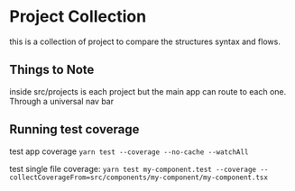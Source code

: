# Project Collection

this is a collection of project to compare the structures syntax and flows.

## Things to Note

inside src/projects is each project
but the main app can route to each one.
Through a universal nav bar


## Running test coverage

test app coverage
```yarn test --coverage --no-cache --watchAll```

test single file coverage:
```yarn test my-component.test --coverage --collectCoverageFrom=src/components/my-component/my-component.tsx```